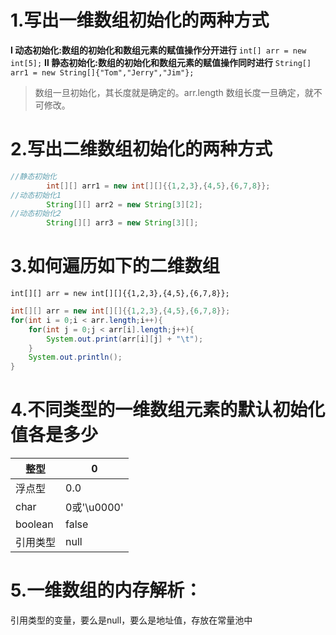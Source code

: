 # 
# 1.写出一维数组初始化的两种方式
**Ⅰ 动态初始化:数组的初始化和数组元素的赋值操作分开进行**
`int[] arr = new int[5];`
**Ⅱ 静态初始化:数组的初始化和数组元素的赋值操作同时进行**
`String[] arr1 = new String[]{"Tom","Jerry","Jim"};`
> 数组一旦初始化，其长度就是确定的。arr.length
> 数组长度一旦确定，就不可修改。

# 2.写出二维数组初始化的两种方式
```java
//静态初始化
		int[][] arr1 = new int[][]{{1,2,3},{4,5},{6,7,8}};
//动态初始化1
		String[][] arr2 = new String[3][2];
//动态初始化2
		String[][] arr3 = new String[3][];
```
# 3.如何遍历如下的二维数组
`int[][] arr = new int[][]{{1,2,3},{4,5},{6,7,8}};`
```java
int[][] arr = new int[][]{{1,2,3},{4,5},{6,7,8}};
for(int i = 0;i < arr.length;i++){
	for(int j = 0;j < arr[i].length;j++){
        System.out.print(arr[i][j] + "\t");
    }
    System.out.println();
}
```
# 4.不同类型的一维数组元素的默认初始化值各是多少
| 整型 | 0 |
| --- | --- |
| 浮点型 | 0.0 |
| char | 0或'\u0000' |
| boolean | false |
| 引用类型 | null |

# 5.一维数组的内存解析：


引用类型的变量，要么是null，要么是地址值，存放在常量池中
